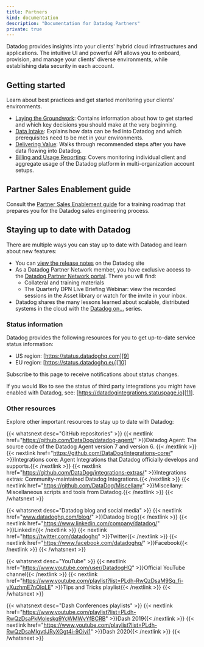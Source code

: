 ```yaml
---
title: Partners
kind: documentation
description: "Documentation for Datadog Partners"
private: true
---
```


Datadog provides insights into your clients' hybrid cloud infrastructures and applications. The intuitive UI and powerful API allows you to onboard, provision, and manage your clients' diverse environments, while establishing data security in each account.

## Getting started

Learn about best practices and get started monitoring your clients' environments.

- [Laying the Groundwork][1]: Contains information about how to get started and which key decisions you should make at the very beginning.
- [Data Intake][2]: Explains how data can be fed into Datadog and which prerequisites need to be met in your environments.
- [Delivering Value][3]: Walks through recommended steps after you have data flowing into Datadog.
- [Billing and Usage Reporting][4]: Covers monitoring individual client and aggregate usage of the Datadog platform in multi-organization account setups.

## Partner Sales Enablement guide

Consult the [Partner Sales Enablement guide][5] for a training roadmap that prepares you for the Datadog sales engineering process.
## Staying up to date with Datadog

There are multiple ways you can stay up to date with Datadog and learn about new features:
- You can [view the release notes][6] on the Datadog site
- As a Datadog Partner Network member, you have exclusive access to the [Datadog Partner Network portal][7].  There you will find:
  - Collateral and training materials
  - The Quarterly DPN Live Briefing Webinar: view the recorded sessions in the Asset library or watch for the invite in your inbox.
- Datadog shares the many lessons learned about scalable, distributed systems in the cloud with the [Datadog on...][8] series.

### Status information

Datadog provides the following resources for you to get up-to-date service status information:
- US region: [https://status.datadoghq.com][9]
- EU region: [https://status.datadoghq.eu][10]

Subscribe to this page to receive notifications about status changes.

If you would like to see the status of third party integrations you might have enabled with Datadog, see: [https://datadogintegrations.statuspage.io][11].

### Other resources

Explore other important resources to stay up to date with Datadog:

{{< whatsnext desc="GitHub repositories" >}}
    {{< nextlink href="https://github.com/DataDog/datadog-agent/" >}}Datadog Agent: The source code of the Datadog Agent version 7 and version 6. {{< /nextlink >}}
    {{< nextlink href="https://github.com/DataDog/integrations-core/" >}}Integrations core: Agent Integrations that Datadog officially develops and supports.{{< /nextlink >}}
    {{< nextlink href="https://github.com/DataDog/integrations-extras/" >}}Integrations extras: Community-maintained Datadog Integrations.{{< /nextlink >}}
    {{< nextlink href="https://github.com/DataDog/Miscellany" >}}Miscellany: Miscellaneous scripts and tools from Datadog.{{< /nextlink >}}
{{< /whatsnext >}}

{{< whatsnext desc="Datadog blog and social media" >}}
    {{< nextlink href="www.datadoghq.com/blog/" >}}Datadog blog{{< /nextlink >}}
    {{< nextlink href="https://www.linkedin.com/company/datadog/" >}}LinkedIn{{< /nextlink >}}
    {{< nextlink href="https://twitter.com/datadoghq" >}}Twitter{{< /nextlink >}}
    {{< nextlink href="https://www.facebook.com/datadoghq/" >}}Facebook{{< /nextlink >}}
{{< /whatsnext >}}

{{< whatsnext desc="YouTube" >}}
    {{< nextlink href="https://www.youtube.com/user/DatadogHQ" >}}Official YouTube channel{{< /nextlink >}}
    {{< nextlink href="https://www.youtube.com/playlist?list=PLdh-RwQzDsaM9Sq_fi-yXuzhmE7nOlqLE" >}}Tips and Tricks playlist{{< /nextlink >}}
{{< /whatsnext >}}

{{< whatsnext desc="Dash Conferences playlists" >}}
    {{< nextlink href="https://www.youtube.com/playlist?list=PLdh-RwQzDsaPkMoleskq9YcWMWvYfBCRB" >}}Dash 2019{{< /nextlink >}}
    {{< nextlink href="https://www.youtube.com/playlist?list=PLdh-RwQzDsaMlgvtlJRyXGgt4i-9Oiyi1" >}}Dash 2020{{< /nextlink >}}
{{< /whatsnext >}}

[1]: /partners/laying-the-groundwork/
[2]: /partners/data-intake/
[3]: /partners/delivering-value/
[4]: /partners/billing-and-usage-reporting/
[5]: /partners/sales-enablement/
[6]: https://app.datadoghq.com/release-notes
[7]: https://partners.datadoghq.com/
[8]: https://datadogon.datadoghq.com/
[9]: https://status.datadoghq.com
[10]: https://status.datadoghq.eu
[11]: https://datadogintegrations.statuspage.io
